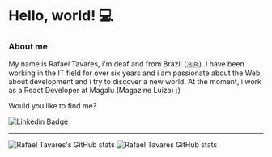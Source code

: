 # Hello, world! 💻

### About me

My name is Rafael Tavares, i'm deaf and from Brazil (🇧🇷). I have been working in the IT field for over six years and i am passionate about the Web, about development and i try to discover a new world. At the moment, i work as a React Developer at Magalu (Magazine Luiza) :)

Would you like to find me?

[![Linkedin Badge](https://img.shields.io/badge/-LinkedIn-blue?style=flat-square&logo=Linkedin&logoColor=white&link=https://www.linkedin.com/in/omariosouto)](https://www.linkedin.com/in/rcttavares)

____

![Rafael Tavares's GitHub stats](https://github-readme-stats.vercel.app/api?username=rcttavares&show_icons=true&theme=dracula)
![Rafael Tavares GitHub stats](https://github-readme-stats.vercel.app/api?username=rcttavares&show_icons=true&theme=dracula)
